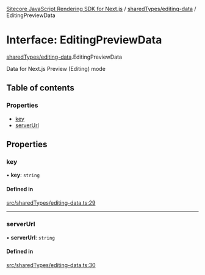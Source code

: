 [Sitecore JavaScript Rendering SDK for Next.js](../README.md) / [sharedTypes/editing-data](../modules/sharedTypes_editing_data.md) / EditingPreviewData

# Interface: EditingPreviewData

[sharedTypes/editing-data](../modules/sharedTypes_editing_data.md).EditingPreviewData

Data for Next.js Preview (Editing) mode

## Table of contents

### Properties

- [key](sharedTypes_editing_data.EditingPreviewData.md#key)
- [serverUrl](sharedTypes_editing_data.EditingPreviewData.md#serverurl)

## Properties

### key

• **key**: `string`

#### Defined in

[src/sharedTypes/editing-data.ts:29](https://github.com/Sitecore/jss/blob/c1078945/packages/sitecore-jss-nextjs/src/sharedTypes/editing-data.ts#L29)

___

### serverUrl

• **serverUrl**: `string`

#### Defined in

[src/sharedTypes/editing-data.ts:30](https://github.com/Sitecore/jss/blob/c1078945/packages/sitecore-jss-nextjs/src/sharedTypes/editing-data.ts#L30)
